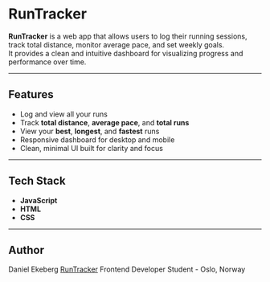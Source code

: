 # RunTracker

**RunTracker** is a web app that allows users to log their running sessions, track total distance, monitor average pace, and set weekly goals.  
It provides a clean and intuitive dashboard for visualizing progress and performance over time.

---

## Features

-  Log and view all your runs  
-  Track **total distance**, **average pace**, and **total runs**  
-  View your **best**, **longest**, and **fastest** runs  
-  Responsive dashboard for desktop and mobile  
-  Clean, minimal UI built for clarity and focus  

---

## Tech Stack

- **JavaScript**
- **HTML**
- **CSS**

---

## Author

Daniel Ekeberg
[RunTracker](https://runtracker-one.vercel.app/)
Frontend Developer Student - Oslo, Norway
